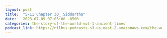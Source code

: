 ```yaml
---
layout: post
title:  "5-11 Chapter 30_ Siddartha"
date:   2023-07-09 07:05:00 -0500
categories: the-story-of-the-world-vol-1-ancient-times
podcast_link: https://nilbus-podcasts.s3.us-east-2.amazonaws.com/the-well-trained-mind/The%20Story%20of%20the%20World%20Vol.%201%20Ancient%20Times/5-11%20Chapter%2030_%20Siddartha.mp3
---
```


